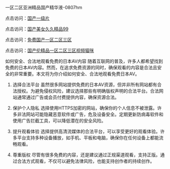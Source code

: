 一区二区亚洲精品国产精华液-0807hm

点击访问：<a href="https://heiliaowt0d7p.pages.dev">国产一级片</a>

点击访问：<a href="https://heiliaoe8ajia.pages.dev">国产美女久久精品99</a>

点击访问：<a href="https://heiliaoga6s9v.pages.dev">免费国产一区二区三区</a>

点击访问：<a href="https://heiliaoxqkkct.pages.dev">国产伦精品一区二区三区视频猫咪</a>

如何安全、合法地观看免费的日本AV内容
随着互联网的普及，许多人都希望找到免费的日本AV内容。然而，在追求免费资源的同时，确保观看的内容是合法且安全的非常重要。本文将为你介绍如何安全、合法地观看免费日本AV。

1. 选择合法平台
虽然很多网站提供免费的日本AV资源，但并非所有网站都有合法授权。为避免侵权风险，建议选择那些有明确版权声明的合法平台。合法网站通常通过广告或会员付费提供内容，确保资源合法。

2. 保护个人隐私
选择使用HTTPS加密的网站，确保你的个人信息不被泄露。许多非法网站可能隐藏恶意软件或广告，危及设备安全。定期更新防病毒软件和使用广告拦截工具，可以降低潜在的安全风险。

3. 提升观看体验
选择提供高清流媒体的合法平台，可以享受更好的观看体验。许多平台支持多种设备播放，如手机、平板和电脑，确保你在任何设备上都能流畅观看。

4. 尊重版权
尽管有很多免费的内容，还是建议通过正规渠道观看，支持正版。通过合法方式观看，不仅可以避免法律风险，也能支持创作者的持续创作。

<span style="display:none;">[Canonical link](https://github.com/mua246/23456 ）</span>
